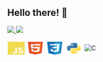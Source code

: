 ## Hello there! 👋
<a href="#">
<img height="180em" src="https://github-readme-stats.vercel.app/api?username=gabriel-ssd&show_icons=true&theme=github_dark&include_all_commits=true&count_private=true&hide_rank=true"/>
</a>
<a href="#">
<img height="180em" src="https://github-readme-stats.vercel.app/api/top-langs/?username=gabriel-ssd&layout=compact&langs_count=7&theme=github_dark"/>
</a>
<div style="display: inline_block"><br>
  <img align="center" alt="Js" height="30" width="40" src="https://raw.githubusercontent.com/devicons/devicon/master/icons/javascript/javascript-plain.svg">
  <img align="center" alt="HTML" height="30" width="40" src="https://raw.githubusercontent.com/devicons/devicon/master/icons/html5/html5-original.svg">
  <img align="center" alt="CSS" height="30" width="40" src="https://raw.githubusercontent.com/devicons/devicon/master/icons/css3/css3-original.svg">
  <img align="center" alt="Python" height="30" width="40" src="https://raw.githubusercontent.com/devicons/devicon/master/icons/python/python-original.svg">
  <img align="center" alt="C" height="30" width="40" src="https://cdn.jsdelivr.net/gh/devicons/devicon/icons/c/c-original.svg">
</div>

##
